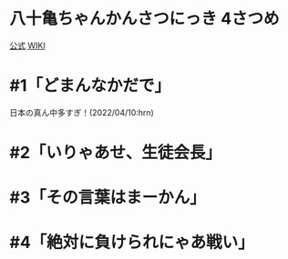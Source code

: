 # 八十亀ちゃんかんさつにっき 4さつめ

[公式](https://yatogame.nagoya/) 
[WIKI](https://ja.wikipedia.org/wiki/%E5%85%AB%E5%8D%81%E4%BA%80%E3%81%A1%E3%82%83%E3%82%93%E3%81%8B%E3%82%93%E3%81%95%E3%81%A4%E3%81%AB%E3%81%A3%E3%81%8D) 

# #1「どまんなかだで」

日本の真ん中多すぎ！(2022/04/10:hrn)

# #2「いりゃあせ、生徒会長」

# #3「その言葉はまーかん」

# #4「絶対に負けられにゃあ戦い」
